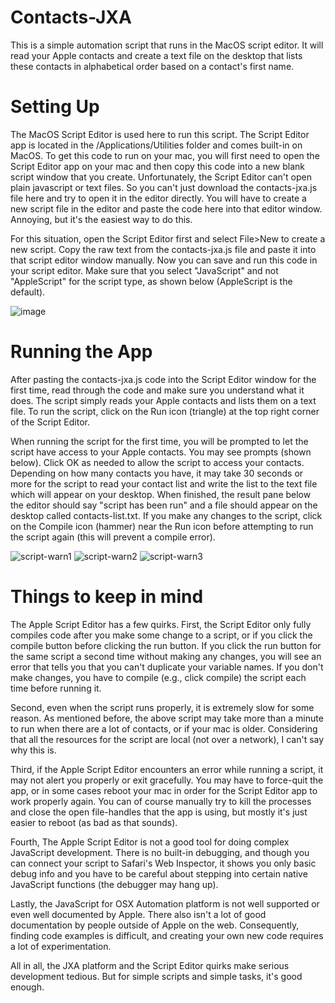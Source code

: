 # Contacts-JXA
This is a simple automation script that runs in the MacOS script editor.  It will read your Apple contacts and create a text file on the desktop that lists these contacts in alphabetical order based on a contact's first name.

# Setting Up
The MacOS Script Editor is used here to run this script.  The Script Editor app is located in the /Applications/Utilities folder and comes built-in on MacOS. To get this code to run on your mac, you will first need to open the Script Editor app on your mac and then copy this code into a new blank script window that you create. Unfortunately, the Script Editor can't open plain javascript or text files. So you can't just download the contacts-jxa.js file here and try to open it in the editor directly. You will have to create a new script file in the editor and paste the code here into that editor window.  Annoying, but it's the easiest way to do this.

For this situation, open the Script Editor first and select File>New to create a new script.  Copy the raw text from the contacts-jxa.js file and paste it into that script editor window manually. Now you can save and run this code in your script editor. Make sure that you select "JavaScript" and not "AppleScript" for the script type, as shown below (AppleScript is the default).

![image](https://github.com/jsscribe1/Contacts-JXA/assets/81885417/c7a36edb-2c7d-4500-a977-3261240c1658)

# Running the App
After pasting the contacts-jxa.js code into the Script Editor window for the first time, read through the code and make sure you understand what it does.  The script simply reads your Apple contacts and lists them on a text file. To run the script, click on the Run icon (triangle) at the top right corner of the Script Editor.

When running the script for the first time, you will be prompted to let the script have access to your Apple contacts. You may see prompts (shown below). Click OK as needed to allow the script to access your contacts. Depending on how many contacts you have, it may take 30 seconds or more for the script to read your contact list and write the list to the text file which will appear on your desktop. When finished, the result pane below the editor should say "script has been run" and a file should appear on the desktop called contacts-list.txt.  If you make any changes to the script, click on the Compile icon (hammer) near the Run icon before attempting to run the script again (this will prevent a compile error).

![script-warn1](https://github.com/jsscribe1/Contacts-JXA/assets/81885417/1033a218-3453-4a35-b0f3-dfa42c239493)
![script-warn2](https://github.com/jsscribe1/Contacts-JXA/assets/81885417/98ba55cb-348a-4c21-a1b9-6ed7a6b9d3a2)
![script-warn3](https://github.com/jsscribe1/Contacts-JXA/assets/81885417/af49b54a-cb44-49c0-99b9-114598f2fbf5)


# Things to keep in mind
The Apple Script Editor has a few quirks.  First, the Script Editor only fully compiles code after you make some change to a script, or if you click the compile button before clicking the run button.  If you click the run button for the same script a second time without making any changes, you will see an error that tells you that you can't duplicate your variable names. If you don't make changes, you have to compile (e.g., click compile) the script each time before running it.

Second, even when the script runs properly, it is extremely slow for some reason. As mentioned before, the above script may take more than a minute to run when there are a lot of contacts, or if your mac is older. Considering that all the resources for the script are local (not over a network), I can't say why this is.

Third, if the Apple Script Editor encounters an error while running a script, it may not alert you properly or exit gracefully. You may have to force-quit the app, or in some cases reboot your mac in order for the Script Editor app to work properly again. You can of course manually try to kill the processes and close the open file-handles that the app is using, but mostly it's just easier to reboot (as bad as that sounds). 

Fourth, The Apple Script Editor is not a good tool for doing complex JavaScript development.  There is no built-in debugging, and though you can connect your script to Safari's Web Inspector, it shows you only basic debug info and you have to be careful about stepping into certain native JavaScript functions (the debugger may hang up).

Lastly, the JavaScript for OSX Automation platform is not well supported or even well documented by Apple. There also isn't a lot of good documentation by people outside of Apple on the web.  Consequently, finding code examples is difficult, and creating your own new code requires a lot of experimentation.

All in all, the JXA platform and the Script Editor quirks make serious development tedious.  But for simple scripts and simple tasks, it's good enough. 


